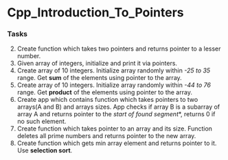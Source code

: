 # Cpp_Introduction_To_Pointers
### Tasks
2. Create function which takes two pointers and returns pointer to a lesser number.
3. Given array of integers, initialize and print it via pointers.
4. Create array of 10 integers. Initialize array randomly within *-25 to 35* range. Get **sum** of the elements using pointer to the array.
5. Create array of 10 integers. Initialize array randomly within *-44 to 76* range. Get **product** of the elements using pointer to the array.
6. Create app which contains function which takes pointers to two arrays(A and B) and arrays sizes.
   App checks if array B is a subarray of array A and returns pointer to the *start of found segment**,
	 returns 0 if no such element.
7. Create function which takes pointer to an array and its size. Function deletes all prime numbers and returns pointer to the new array.
8. Create function which gets min array element and returns pointer to it. Use **selection sort**.
